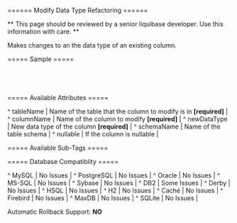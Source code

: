 ====== Modify Data Type Refactoring ======

** This page should be reviewed by a senior liquibase developer. Use this information with care. **

Makes changes to an the data type of an existing column.

===== Sample =====

<code xml>
<modifyDataType tableName="person" columnName="firstname" newDataType="varchar(500)"/>
<modifyDataType tableName="person" columnName="firstname" newDataType="java.sql.Types.VARCHAR(500)"/>
</code>

===== Available Attributes =====

^ tableName   | Name of the table that the column to modify is in **[required]**   | 
^ columnName  | Name of the column to modify **[required]**   | 
^ newDataType | New data type of the column **[required]**   | 
^ schemaName  | Name of the table schema  |
^ nullable    | If the column is nullable | 


===== Available Sub-Tags =====


===== Database Compatiblity =====

^ MySQL  | No Issues  |
^ PostgreSQL  | No Issues  |
^ Oracle  | No Issues  |
^ MS-SQL  | No Issues  |
^ Sybase  | No Issues  |
^ DB2  | Some Issues  |
^ Derby  | No Issues  |
^ HSQL  | No Issues  |
^ H2  | No Issues  |
^ Caché  | No Issues  |
^ Firebird  | No Issues  |
^ MaxDB  | No Issues  |
^ SQLite  | No Issues  |

Automatic Rollback Support: **NO**
